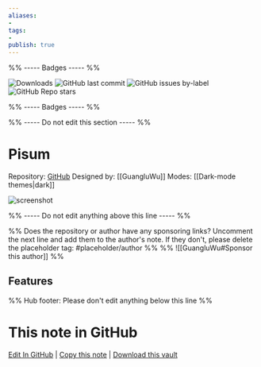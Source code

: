 ```yaml
---
aliases:
- 
tags: 
- 
publish: true
---
```


%% ----- Badges ----- %%

![Downloads](https://img.shields.io/badge/downloads-4862-573E7A?style=for-the-badge&logo=)
![GitHub last commit](https://img.shields.io/github/last-commit/GuangluWu/obsidian-pisum?color=573E7A&label=last%20update&logo=github&style=for-the-badge)
![GitHub issues by-label](https://img.shields.io/github/issues/GuangluWu/obsidian-pisum/help%20wanted?color=573E7A&logo=github&style=for-the-badge) 
![GitHub Repo stars](https://img.shields.io/github/stars/GuangluWu/obsidian-pisum?color=573E7A&logo=github&style=for-the-badge)

%% ----- Badges ----- %%

%% ----- Do not edit this section ----- %%

# Pisum

Repository: [GitHub](https://github.com/GuangluWu/obsidian-pisum)
Designed by: [[GuangluWu]]
Modes: [[Dark-mode themes|dark]]



![screenshot](https://github.com/GuangluWu/obsidian-pisum/raw/master/fullpower.png)

%% ----- Do not edit anything above this line ----- %% 

%% Does the repository or author have any sponsoring links? Uncomment the next line and add them to the author's note. If they don't, please delete the placeholder tag: #placeholder/author %%
%% ![[GuangluWu#Sponsor this author]] %%


## Features



%% Hub footer: Please don't edit anything below this line %%

# This note in GitHub

<span class="git-footer">[Edit In GitHub](https://github.dev/obsidian-community/obsidian-hub/blob/main/02%20-%20Community%20Expansions/02.05%20All%20Community%20Expansions/Themes/Pisum.md "git-hub-edit-note") | [Copy this note](https://raw.githubusercontent.com/obsidian-community/obsidian-hub/main/02%20-%20Community%20Expansions/02.05%20All%20Community%20Expansions/Themes/Pisum.md "git-hub-copy-note") | [Download this vault](https://github.com/obsidian-community/obsidian-hub/archive/refs/heads/main.zip "git-hub-download-vault") </span>
